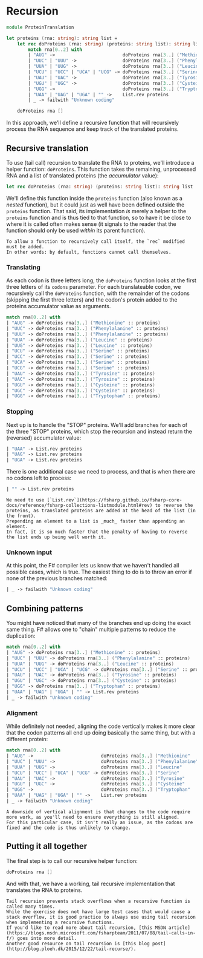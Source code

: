 # Recursion

```fsharp
module ProteinTranslation

let proteins (rna: string): string list =
    let rec doProteins (rna: string) (proteins: string list): string list =
        match rna[0..2] with
        | "AUG" ->                         doProteins rna[3..] ("Methionine"    :: proteins)
        | "UUC" | "UUU" ->                 doProteins rna[3..] ("Phenylalanine" :: proteins)
        | "UUA" | "UUG" ->                 doProteins rna[3..] ("Leucine"       :: proteins)
        | "UCU" | "UCC" | "UCA" | "UCG" -> doProteins rna[3..] ("Serine"        :: proteins)
        | "UAU" | "UAC" ->                 doProteins rna[3..] ("Tyrosine"      :: proteins)
        | "UGU" | "UGC" ->                 doProteins rna[3..] ("Cysteine"      :: proteins)
        | "UGG" ->                         doProteins rna[3..] ("Tryptophan"    :: proteins)
        | "UAA" | "UAG" | "UGA" | "" ->    List.rev proteins
        | _ -> failwith "Unknown coding"

    doProteins rna []
```

In this approach, we'll define a recursive function that will recursively process the RNA sequence and keep track of the translated proteins.

## Recursive translation

To use (tail call) recursion to translate the RNA to proteins, we'll introduce a helper function: `doProteins`.
This function takes the remaining, unprocessed RNA and a list of translated proteins (the _accumulator_ value):

```fsharp
let rec doProteins (rna: string) (proteins: string list): string list
```

We'll define this function inside the `proteins` function (also known as a _nested_ function), but it could just as well have been defined outside the `proteins` function.
That said, its implementation _is_ merely a helper to the `proteins` function and is thus tied to that function, so to have it be close to where it is called often makes sense (it signals to the reader that the function should only be used _within_ its parent function).

```exercism/note
To allow a function to recursively call itself, the `rec` modified must be added.
In other words: by default, functions cannot call themselves.
```

### Translating

As each codon is three letters long, the `doProteins` function looks at the first three letters of its `codons` parameter.
For each translateable codon, we recursively call the `doProteins` function, with the remainder of the codons (skipping the first three letters) and the codon's protein added to the proteins accumulator value as arguments.

```fsharp
match rna[0..2] with
| "AUG" -> doProteins rna[3..] ("Methionine" :: proteins)
| "UUC" -> doProteins rna[3..] ("Phenylalanine" :: proteins)
| "UUU" -> doProteins rna[3..] ("Phenylalanine" :: proteins)
| "UUA" -> doProteins rna[3..] ("Leucine" :: proteins)
| "UUG" -> doProteins rna[3..] ("Leucine" :: proteins)
| "UCU" -> doProteins rna[3..] ("Serine" :: proteins)
| "UCC" -> doProteins rna[3..] ("Serine" :: proteins)
| "UCA" -> doProteins rna[3..] ("Serine" :: proteins)
| "UCG" -> doProteins rna[3..] ("Serine" :: proteins)
| "UAU" -> doProteins rna[3..] ("Tyrosine" :: proteins)
| "UAC" -> doProteins rna[3..] ("Tyrosine" :: proteins)
| "UGU" -> doProteins rna[3..] ("Cysteine" :: proteins)
| "UGC" -> doProteins rna[3..] ("Cysteine" :: proteins)
| "UGG" -> doProteins rna[3..] ("Tryptophan" :: proteins)
```

### Stopping

Next up is to handle the "STOP" proteins.
We'll add branches for each of the three "STOP" proteins, which stop the recursion and instead return the (reversed) accumulator value:

```fsharp
| "UAA" -> List.rev proteins
| "UAG" -> List.rev proteins
| "UGA" -> List.rev proteins
```

There is one additional case we need to process, and that is when there are no codons left to process:

```fsharp
| "" -> List.rev proteins
```

```exercism/note
We need to use [`List.rev`](https://fsharp.github.io/fsharp-core-docs/reference/fsharp-collections-listmodule.html#rev) to reverse the proteins, as translated proteins are added at the head of the list (in the front).
Prepending an element to a list is _much_ faster than appending an element.
In fact, it is so much faster that the penalty of having to reverse the list ends up being well worth it.
```

### Unknown input

At this point, the F# compiler lets us know that we haven't handled all possible cases, which is true.
The easiest thing to do is to throw an error if none of the previous branches matched:

```fsharp
| _ -> failwith "Unknown coding"
```

## Combining patterns

You might have noticed that many of the branches end up doing the exact same thing.
F# allows one to "chain" multiple patterns to reduce the duplication:

```fsharp
match rna[0..2] with
| "AUG" -> doProteins rna[3..] ("Methionine" :: proteins)
| "UUC" | "UUU" -> doProteins rna[3..] ("Phenylalanine" :: proteins)
| "UUA" | "UUG" -> doProteins rna[3..] ("Leucine" :: proteins)
| "UCU" | "UCC" | "UCA" | "UCG" -> doProteins rna[3..] ("Serine" :: proteins)
| "UAU" | "UAC" -> doProteins rna[3..] ("Tyrosine" :: proteins)
| "UGU" | "UGC" -> doProteins rna[3..] ("Cysteine" :: proteins)
| "UGG" -> doProteins rna[3..] ("Tryptophan" :: proteins)
| "UAA" | "UAG" | "UGA" | "" -> List.rev proteins
| _ -> failwith "Unknown coding"
```

### Alignment

While definitely not needed, aligning the code vertically makes it more clear that the codon patterns all end up doing basically the same thing, but with a different protein:

```fsharp
match rna[0..2] with
| "AUG" ->                         doProteins rna[3..] ("Methionine"    :: proteins)
| "UUC" | "UUU" ->                 doProteins rna[3..] ("Phenylalanine" :: proteins)
| "UUA" | "UUG" ->                 doProteins rna[3..] ("Leucine"       :: proteins)
| "UCU" | "UCC" | "UCA" | "UCG" -> doProteins rna[3..] ("Serine"        :: proteins)
| "UAU" | "UAC" ->                 doProteins rna[3..] ("Tyrosine"      :: proteins)
| "UGU" | "UGC" ->                 doProteins rna[3..] ("Cysteine"      :: proteins)
| "UGG" ->                         doProteins rna[3..] ("Tryptophan"    :: proteins)
| "UAA" | "UAG" | "UGA" | "" ->    List.rev proteins
| _ -> failwith "Unknown coding"
```

```exercism/note
A downside of vertical alignment is that changes to the code require more work, as you'll need to ensure everything is still aligned.
For this particular case, it isn't really an issue, as the codons are fixed and the code is thus unlikely to change.
```

## Putting it all together

The final step is to call our recursive helper function:

```fsharp
doProteins rna []
```

And with that, we have a working, tail recursive implementation that translates the RNA to proteins.

```exercism/note
Tail recursion prevents stack overflows when a recursive function is called many times.
While the exercise does not have large test cases that would cause a stack overflow, it is good practice to always use using tail recursion when implementing a recursive functions.
If you'd like to read more about tail recursion, [this MSDN article](https://blogs.msdn.microsoft.com/fsharpteam/2011/07/08/tail-calls-in-f/) goes into more detail.
Another good resource on tail recursion is [this blog post](http://blog.ploeh.dk/2015/12/22/tail-recurse/).
```
